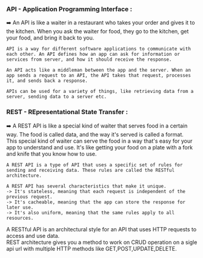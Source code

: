 ### **API - Application Programming Interface** :

➡️ An API is like a waiter in a restaurant who takes your order and gives it to the kitchen. When you ask the waiter for food, they go to the kitchen, get your food, and bring it back to you.

    API is a way for different software applications to communicate with each other. An API defines how an app can ask for information or services from server, and how it should receive the response.

    An API acts like a middleman between the app and the server. When an app sends a request to an API, the API takes that request, processes it, and sends back a response.

    APIs can be used for a variety of things, like retrieving data from a server, sending data to a server etc.

### **REST - REpresentational State Transfer** :

➡️ A REST API is like a special kind of waiter that serves food in a certain way. The food is called data, and the way it's served is called a format.  
This special kind of waiter can serve the food in a way that's easy for your app to understand and use. It's like getting your food on a plate with a fork and knife that you know how to use.

    A REST API is a type of API that uses a specific set of rules for sending and receiving data. These rules are called the RESTful architecture.

    A REST API has several characteristics that make it unique.
    -> It's stateless, meaning that each request is independent of the previous request.
    -> It's cacheable, meaning that the app can store the response for later use.
    -> It's also uniform, meaning that the same rules apply to all resources.

A RESTful API is an architectural style for an API that uses HTTP requests to access and use data.  
REST architecture gives you a method to work on CRUD operation on a sigle api url with multiple HTTP methods like GET,POST,UPDATE,DELETE.  
